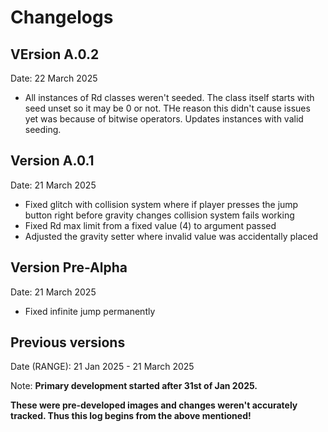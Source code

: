 # Changelogs

## VErsion A.0.2

Date: 22 March 2025

* All instances of Rd classes weren't seeded. The class itself starts with seed unset so it may be 0 or not. THe reason this didn't cause issues yet was because of bitwise operators. Updates instances with valid seeding.

## Version A.0.1

Date: 21 March 2025

* Fixed glitch with collision system where if player presses the jump button right before gravity changes collision system fails working
* Fixed Rd max limit from a fixed value (4) to argument passed
* Adjusted the gravity setter where invalid value was accidentally placed

## Version Pre-Alpha

Date: 21 March 2025

* Fixed infinite jump permanently

## Previous versions

Date (RANGE): 21 Jan 2025 - 21 March 2025

Note: **Primary development started after 31st of Jan 2025.**

**These were pre-developed images and changes weren't accurately tracked. Thus this log begins from the above mentioned!**
